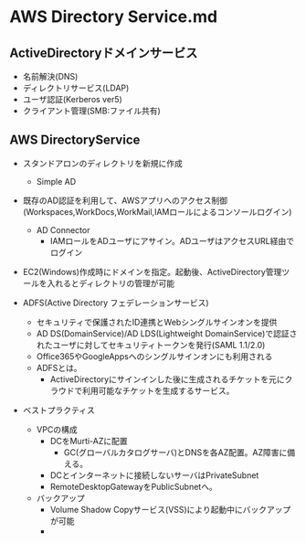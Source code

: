 # AWS Directory Service.md
## ActiveDirectoryドメインサービス
- 名前解決(DNS)
- ディレクトリサービス(LDAP)
- ユーザ認証(Kerberos ver5)
- クライアント管理(SMB:ファイル共有)

## AWS DirectoryService
- スタンドアロンのディレクトリを新規に作成
	- Simple AD
- 既存のAD認証を利用して、AWSアプリへのアクセス制御(Workspaces,WorkDocs,WorkMail,IAMロールによるコンソールログイン)
	- AD Connector
		- IAMロールをADユーザにアサイン。ADユーザはアクセスURL経由でログイン
- EC2(Windows)作成時にドメインを指定。起動後、ActiveDirectory管理ツールを入れるとディレクトリの管理が可能

- ADFS(Active Directory フェデレーションサービス)
	- セキュリティで保護されたID連携とWebシングルサインオンを提供
	- AD DS(DomainService)/AD LDS(Lightweight DomainService)で認証されたユーザに対してセキュリティトークンを発行(SAML 1.1/2.0)
	- Office365やGoogleAppsへのシングルサインオンにも利用される
	- ADFSとは。
		- ActiveDirectoryにサインインした後に生成されるチケットを元にクラウドで利用可能なチケットを生成するサービス。
- ベストプラクティス
	- VPCの構成
		- DCをMurti-AZに配置
			- GC(グローバルカタログサーバ)とDNSを各AZ配置。AZ障害に備える。
		- DCとインターネットに接続しないサーバはPrivateSubnet
		- RemoteDesktopGatewayをPublicSubnetへ。
	- バックアップ
		- Volume Shadow Copyサービス(VSS)により起動中にバックアップが可能
		- 
